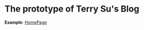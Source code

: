 # The prototype of Terry Su's Blog
**Example**: [HomePage](https://terry-su.github.io/prototype/blog/index.html)  
